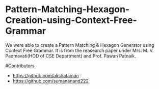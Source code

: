 # Pattern-Matching-Hexagon-Creation-using-Context-Free-Grammar

We were able to create a Pattern Matching & Hexagon Generator using Context Free Grammar.
It is from the reasearch paper under Mrs. M. V. Padmavati(HOD of CSE Department) and Prof. Pawan Patnaik.

#Contributors
* https://github.com/akshataman
* https://github.com/sumananand222
